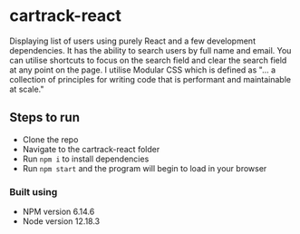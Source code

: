 # cartrack-react
Displaying list of users using purely React and a few development dependencies.
It has the ability to search users by full name and email. You can utilise shortcuts to focus on the search field and clear the search field at any point on the page. I utilise Modular CSS which is defined as "... a collection of principles for writing code that is performant and maintainable at scale."

## Steps to run

- Clone the repo
- Navigate to the cartrack-react folder
- Run `npm i` to install dependencies
- Run `npm start` and the program will begin to load in your browser

### Built using

- NPM version 6.14.6
- Node version 12.18.3

